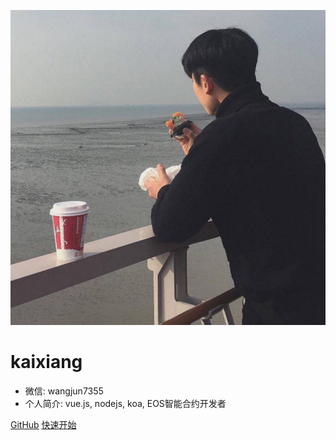 ![logo](_media/logo.jpg)

# kaixiang


* 微信: wangjun7355
* 个人简介: vue.js, nodejs, koa, EOS智能合约开发者

[GitHub](https://github.com/kaixiang1992)
[快速开始](/start)